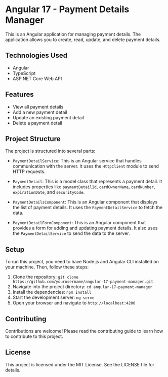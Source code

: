 # Angular 17 - Payment Details Manager

This is an Angular application for managing payment details. The application allows you to create, read, update, and delete payment details.

## Technologies Used

- Angular
- TypeScript
- ASP.NET Core Web API

## Features

- View all payment details
- Add a new payment detail
- Update an existing payment detail
- Delete a payment detail

## Project Structure

The project is structured into several parts:

- `PaymentDetailService`: This is an Angular service that handles communication with the server. It uses the `HttpClient` module to send HTTP requests.

- `PaymentDetail`: This is a model class that represents a payment detail. It includes properties like `paymentDetailId`, `cardOwnerName`, `cardNumber`, `expirationDate`, and `securityCode`.

- `PaymentDetailsComponent`: This is an Angular component that displays the list of payment details. It uses the `PaymentDetailService` to fetch the data.

- `PaymentDetailFormComponent`: This is an Angular component that provides a form for adding and updating payment details. It also uses the `PaymentDetailService` to send the data to the server.

## Setup

To run this project, you need to have Node.js and Angular CLI installed on your machine. Then, follow these steps:

1. Clone the repository: `git clone https://github.com/yourusername/angular-17-payment-manager.git`
2. Navigate into the project directory: `cd angular-17-payment-manager`
3. Install the dependencies: `npm install`
4. Start the development server: `ng serve`
5. Open your browser and navigate to `http://localhost:4200`

## Contributing

Contributions are welcome! Please read the contributing guide to learn how to contribute to this project.

## License

This project is licensed under the MIT License. See the LICENSE file for details.
